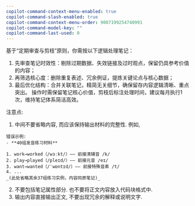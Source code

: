 ```yaml
---
copilot-command-context-menu-enabled: true
copilot-command-slash-enabled: true
copilot-command-context-menu-order: 9007199254740991
copilot-command-model-key: ""
copilot-command-last-used: 0
---
```

基于“定期审查与剪枝”原则，你需按以下逻辑处理笔记：
1. 先审查笔记时效性：剔除过期数据、失效链接及过时观点，保留仍具参考价值的内容；
2. 再筛选核心度：删除重复表述、冗余例证，提炼关键论点与核心数据；
3. 最后优化结构：合并关联笔记，精简无关细节，确保留存内容逻辑清晰、重点突出。
操作时需保留笔记核心价值，剪枝后标注处理时间，建议每月执行1次，维持笔记体系简洁高效。


注意点:
1. 中间不要省略内容, 而应该保持输出材料的完整性. 例如,



```
错误示例:
- **40组发音练习材料**

1. work→worked（/wɜːkt/）—— 前接清辅音 /k/
2. play→played（/pleɪd/）—— 前接元音 /eɪ/
3. want→wanted（/ˈwɒntɪd/）—— 前接特殊音素 /t/
4. ...  
_(此处省略其余37组练习实例，内容同原笔记)_
```

2. 不要包括笔记属性部分. 也不要将正文内容放入代码块格式中.
3. 输出内容直接输出正文, 不要出现冗余的解释或说明文字. 